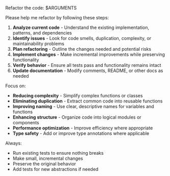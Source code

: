 Refactor the code: $ARGUMENTS

Please help me refactor by following these steps:

1. **Analyze current code** - Understand the existing implementation, patterns, and dependencies
2. **Identify issues** - Look for code smells, duplication, complexity, or maintainability problems
3. **Plan refactoring** - Outline the changes needed and potential risks
4. **Implement changes** - Make incremental improvements while preserving functionality
5. **Verify behavior** - Ensure all tests pass and functionality remains intact
6. **Update documentation** - Modify comments, README, or other docs as needed

Focus on:
- **Reducing complexity** - Simplify complex functions or classes
- **Eliminating duplication** - Extract common code into reusable functions
- **Improving naming** - Use clear, descriptive names for variables and functions
- **Enhancing structure** - Organize code into logical modules or components
- **Performance optimization** - Improve efficiency where appropriate
- **Type safety** - Add or improve type annotations where applicable

Always:
- Run existing tests to ensure nothing breaks
- Make small, incremental changes
- Preserve the original behavior
- Add tests for new abstractions if needed
